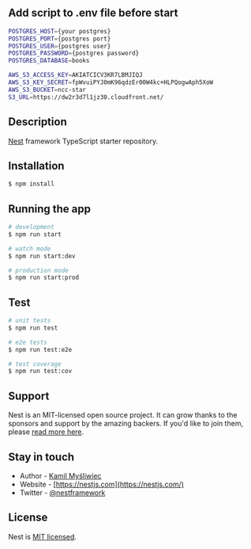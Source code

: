 ## Add script to .env file before start

```bash
POSTGRES_HOST={your postgres}
POSTGRES_PORT={postgres port}
POSTGRES_USER={postgres user}
POSTGRES_PASSWORD={postgres password}
POSTGRES_DATABASE=books

AWS_S3_ACCESS_KEY=AKIATCICV3KR7LBMJIQJ
AWS_S3_KEY_SECRET=fpWvuiPYJ0mK96qdzEr00W4kc+HLPQogwAph5XoW
AWS_S3_BUCKET=ncc-star
S3_URL=https://dw2r3d7l1jz30.cloudfront.net/
```

## Description

[Nest](https://github.com/nestjs/nest) framework TypeScript starter repository.

## Installation

```bash
$ npm install
```

## Running the app

```bash
# development
$ npm run start

# watch mode
$ npm run start:dev

# production mode
$ npm run start:prod
```

## Test

```bash
# unit tests
$ npm run test

# e2e tests
$ npm run test:e2e

# test coverage
$ npm run test:cov
```

## Support

Nest is an MIT-licensed open source project. It can grow thanks to the sponsors and support by the amazing backers. If you'd like to join them, please [read more here](https://docs.nestjs.com/support).

## Stay in touch

- Author - [Kamil Myśliwiec](https://kamilmysliwiec.com)
- Website - [https://nestjs.com](https://nestjs.com/)
- Twitter - [@nestframework](https://twitter.com/nestframework)

## License

Nest is [MIT licensed](LICENSE).
